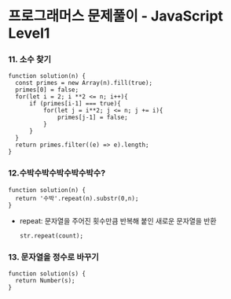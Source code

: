 # 프로그래머스 문제풀이 - JavaScript Level1

### 11. 소수 찾기
    function solution(n) {
      const primes = new Array(n).fill(true);
      primes[0] = false;
      for(let i = 2; i **2 <= n; i++){
          if (primes[i-1] === true){
              for(let j = i**2; j <= n; j += i){
                  primes[j-1] = false;
              }
          }
      }
      return primes.filter((e) => e).length;
    }
    
### 12.수박수박수박수박수박수?
    function solution(n) {
      return '수박'.repeat(n).substr(0,n);
    }
    
- repeat: 문자열을 주어진 횟수만큼 반복해 붙인 새로운 문자열을 반환

      str.repeat(count);

### 13. 문자열을 정수로 바꾸기
    function solution(s) {
      return Number(s);
    }
